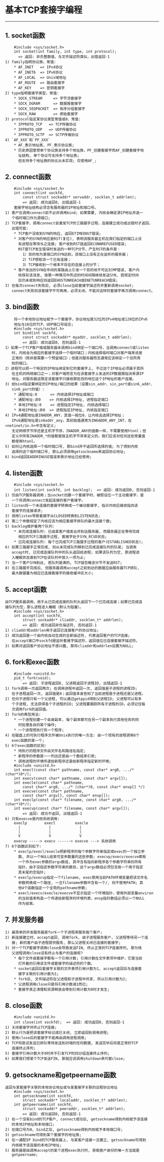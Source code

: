 # **基本TCP套接字编程**
***

## **1. socket函数**
        #include <sys/socket.h>
        int socket(int family, int type, int protocol);
          => 返回: 非负整数值，与文件描述符类似，出错返回-1
    1) family指明协议族，常值:
        * AF_INET   => IPv4协议
        * AF_INET6  => IPv6协议
        * AF_LOCAL  => Unix域地址
        * AF_ROUTE  => 路由套接字
        * AF_KEY    => 密钥套接字
    2) type指明套接字类型，常值:
        * SOCK_STREAM     => 字节流套接字
        * SOCK_DGRAM      => 数据报套接字
        * SOCK_SEQPACKET  => 有序分组套接字
        * SOCK_RAW        => 原始套接字
    3) protocol指定某协议类型常值或0，常值:
        * IPPROTO_TCP   => TCP传输协议
        * IPPROTO_UDP   => UDP传输协议
        * IPPROTO_SCTP  => SCTP传输协议
    4) `AF_XXX`和`PF_XXX`
        * AF_表示地址族, PF_表示协议族;
        * 历史原因曾想单个协议族支持多个地址族，PF_创建套接字而AF_创建套接字地
          址结构, 单个协议可支持多个地址族;
          但支持多个地址族的协议从未实现; 仅使用AF_;

## **2. connect函数**
        #include <sys/socket.h>
        int connect(int sockfd,
            const struct sockaddr* servaddr, socklen_t addrlen);
            => 返回: 成功返回0, 出错返回-1
        套接字地址结构必须含有服务器的IP地址和端口号。
    1) 客户在调用connect前不必非调用bind; 如果需要, 内核会确定源IP地址并选一
       个临时端口作为源端口;
    2) TCP套接字，调用connect会激发TCP的三路握手过程，连接建立成功或出错时才返回，
       出错可能:
        * TCP客户没收到SYN的响应, 返回ETIMEDOUT错误;
        * 对客户的SYN的响应是RST(复位), 表明该服务器主机在我们指定的端口上没
          有进程在等待与之连接; 客户收到RST就返回ECONNREFUSED错误;
          RST是TCP发生错误时发送的一种TCP分节，产生RST的条件是：
            1）目的地为某端口的SYN达到，该端口上没有正在监听的服务器；
            2）TCP想取消一个已有连接；
            3）TCP接收到一个根本不存在的连接上的分节；
        * 客户发出的SYN在中间的某路由上引发一个目的地不可达ICMP错误, 客户内
          核保存该消息, 按第一种情况中所述的时间间隔继续发送SYN, 若规定时间
          后仍未收到响应则返回EHOSTUNREACH或ENETUNREACH错误;
    3) 在每次connect失败后, 必须close当前套接字描述符并重新调用socket;
       connect失败则该套接字不可再用，必须关闭，不能对这样的套接字再次调用connect。

## **3. bind函数**
        将一个本地协议地址赋予一个套接字，协议地址是32位的IPv4地址或128位的IPv6
        地址与16位的TCP、UDP端口号组合;
        #include <sys/socket.h>
        int bind(int sockfd,
            const struct sockaddr* myaddr, socklen_t addrlen);
            => 返回: 成功返回0, 否则返回-1
    1）如果一个TCP客户端或服务器未调用bind绑定一个端口号，当调用connect或listen
       时，内核会为相应的套接字选择一个临时端口；内核选择临时端口对客户端来说是
       正常的（除非是需要一个预留端口）；但是对服务器而言通常应该绑定一个总所周
       知的端口。
    2）进程可以把一个特定的IP地址绑定到它的套接字上, 不过这个IP地址必须属于其所
       在主机的网络接口之一；对客户端而言为在该套接字上发送的IP数据报指派来源IP
       地址，对服务器这限定该套接字只接收那些目的地位这个IP地址的客户连接。
    3) 给bind指定要绑定的IP地址/端口的结果（设置sin_addr、sin_port或sin6_addr、
       sin6_port的值）:
        * 通配地址:0      => 内核选择IP地址或端口
        * 通配地址:非0    => 内核选择IP地址, 进程指定端口
        * 本地IP地址:0    => 进程指定IP地址, 内核选择端口
        * 本地IP地址:非0  => 进程指定IP地址, 内核指定端口
    4) IPv4通配地址是INADDR_ANY，其值一般位0，让内核去选择IP地址；
       IPv6通配地址是in6addr_any，其初始值通常为IN6ADDR_ANY_INT，在<netinet/in.h>中含有定义;
       无论网络字节序还是主机字节序，INADDR_ANY的值都一样，不需要使用htonl；但
       定义中所有INADDR_*的值都是按主机字节序来定义的，我们应该对任何这些常量值
       都使用htonl。
    5) 如何让内核选择一个临时端口号, 那bind并不返回所选择的值; 为了得到内核
       选择的这个临时端口号, 那么必须调用getsockname来返回协议地址;
    6) bind返回EADDRINUSE错误来表示地址已经使用;

## **4. listen函数**
        #include <sys/socket.h>
        int listen(int sockfd, int backlog);  => 返回: 成功返回0, 否则返回-1
    1) 仅由TCP服务器调用；当socket创建一个套接字时，被假设位一个主动套接字，是
       一个将调用connect发起连接的客户套接字。
    2) listen将一个未连接的套接字转换成一个被动套接字, 指示内核应接收指向该
       套接字的连接请求;
    3) 调用listen导致套接字从CLOSED转换到LISTEN状态;
    4) 第二个参数规定了内核应该为相应套接字排队的最大连接个数;
    5) backlog维护着两个队列:
        * 未完成连接队列: 已由某客户端发出并到达服务器, 而服务器正在等待完成
          相应的TCP三路握手过程, 套接字处于SYN_RCVD状态;
        * 已完成连接队列: 每个已完成TCP三路握手过程的客户(ESTABLISHED状态);
    6) 如果三路握手正常完成, 则从未完成队列移到已完成连接队列的队尾; 当调用
       accept时, 已完成连接队列中的队头返回给进程; 如果该队列为空, 那进程进
       入睡眠状态直到TCP在该队列中放入一项为止;
    7) 当一个客户SYN到达, 若队列是满的, TCP就忽略该分节不发送RST;
    8) 在三路握手完成后, 但服务器调用accept之前到达的数据应由服务器TCP排队,
       最大数据量为相应已连接套接字的接收缓冲区大小;

## **5. accept函数**
    由TCP服务器调用，用于从已完成连接的队列头返回下一个已完成连接；如果已完成连
    接队列为空，那么进程进入睡眠（默认为阻塞）。
        #include <sys/socket.h>
        int accept(int sockfd,
            struct sockaddr* cliaddr, socklen_t* addrlen);
            => 返回: 成功返回非负描述符, 否则返回-1
    1) cliaddr和addrlen用于返回已连接客户的协议地址;
    2) 成功返回是一个由内核自动生成的全新描述符, 代表返回客户的TCP连接;
       在accept接口中sockfd是监听套接字描述符，返回值位已连接套接字描述符。
    3) 如果对返回客户协议地址不感兴趣, 那将cliaddr和addrlen设置为NULL;

## **6. fork和exec函数**
        #include <unistd.h>
        pid_t fork(void);
            => 返回: 子进程返回0, 父进程返回子进程ID, 出错返回-1
    1) fork调用一次返回两次; 在调用进程中返回一次, 返回值是子进程的进程ID;
       在子进程返回一次, 返回值是0；返回值本身告知了当前进程是子进程还是父进程。
    2) 任何子进程只有一个父进程, 可以通过getppid得到父进程ID; 父进程可以有多
       个子进程, 无法获得各个子进程的ID; 父进程要跟踪所有子进程的ID，必须记住每
       次调用fork的返回值。
    3) fork的典型用法:
        * 一个进程创建一个自身副本, 每个副本都可在另一个副本执行其他任务的同
          时处理各自的某个操作;
        * 一个进程想执行另一个程序;
    4) 在磁盘上的可执行程序文件被Unix执行的唯一方法: 由一个现有的进程调用6个
       exec函数的某一个;
    5) 6个exec函数的区别:
        * 待执行的程序文件由文件名和路径名指定;
        * 新程序的参数是一一列出还是由一个数组来引用;
        * 调用进程的环境传递给新程序还是给新程序指定新的环境;
        #include <unistd.h>
        int execl(const char* pathname, const char* arg0, .../*(char*)0*/);
        int execv(const char* pathname, const char* argv[]);
        int execle(const char* pathname,
            const char* arg0, .../* (char*)0, const char* envp[] */)
        int execve(const char* pathname,
            const char* argv[], const char* envp[]);
        int execlp(const char* filename, const char* arg0, .../*(char*)0*/);
        int execvp(const char* filename, const char* argv[]);
            => 返回: 成功不返回, 出错返回-1
    6) 只有execve是内核系统调用:
        execlp        execl         execle
          |             |             |
          |             |             |
          V             V             V
        execvp -----> execv ------> execve ---> 系统调用
    7) 6个函数区别如下:
        * execlp/execl/execle把新程序的每个参数字符串指定成exec的一个独立参
          数, 并以一个NULL结束可变参数量的这些参数; execvp/execv/execve都有
          一个作为exec参数的argv数组, 其中含有指向新程序各个参数字符串的所有
          指针，由于没指定参数字符串的数目，这个argv数组必须包含按一个用于指定
          其末尾的空指针;
        * execlp/execvp指定一个filename, exec使用当前PATH环境变量把该文件名
          参数转换成一个路径, 一旦filename参数中含有一个/, 则不使用PATH; 其
          他4个函数指定一个全局的pathname参数;
        * execl/execv/execle/execve不显示指定一个环境指针，使用外部变量environ
          的当前值来构造一个传递给新程序的环境列表，envp指针数组必须以一个NULL
          作为结束。

## **7. 并发服务器**
    1) 最简单的并发服务器是fork一个子进程来服务每个客户;
    2) 新连接建立时，accept返回, 调用fork, 由子进程服务客户, 父进程等待另一个连
       接; 新的客户由子进程提供服务, 那么父进程关闭已连接的套接字;
    3) 对一个TCP套接字调用close会导致发送FIN, 终止正常的TCP连接序列, 那为啥
       父进程调用close没有终止与客户的连接呢?
        * 每个文件或套接字都有一个引用计数; 引用计数在文件表项中维护，它是当前
          打开着的引用该文件或套接字的描述符的个数。
        * socket返回后套接字关联的文件表项引用计数为1, accept返回后与连接套
          接字关联的引用计数为1;
        * fork后, 文件描述符在父进程和子进程中共享, 所以引用计数为2;
        * 父进程调用close只是将引用计数减1而已;
        * 套接字真正清理和资源释放会等到引用计数为0时才发生;

## **8. close函数**
        #include <unistd.h>
        int close(int sockfd);  => 返回: 成功返回0, 否则返回-1
    1) 关闭套接字并终止TCP连接;
    2) 默认行为是把该套接字标记成已关闭, 立即返回到调用进程;
    3) 使用close后的套接字不能再由调用进程调用;
    4) TCP将尝试发送已排队等待发送到对端的任何数据, 发送完毕后将是正常的TCP
       连接终止序列;
    5) 套接字引用计数大于0时并不引发TCP的四分组连接终止序列;
    6) 如果我们想某个TCP发送FIN, 那就应该调用shutdown来代替close;


## **9. getsockname和getpeername函数**
    返回与某套接字关联的本地协议地址或与某套接字关联的远程协议地址
        #include <sys/socket.h>
        int getsockname(int sockfd,
            struct sockaddr* localaddr, socklen_t* addrlen);
        int getpeername(int sockfd,
            struct sockaddr* peeraddr, socklen_t* addrlen);
            => 返回: 成功返回0, 否则返回-1
    1) 在一个没有bind的TCP客户, connect成功后, getsockname得到内核赋予该连接
       的本地IP地址和本地端口;
    2) 在端口号为0, bind之后, getsockname得到内核赋予本地端口号;
    3) getsockname可得到某个套接字的地址族;
    4) 在一通配IP bind的TCP服务器上, 与某客户连接一旦建立, getsockname可得到
       内核赋予该连接的本地IP地址;
    5) 服务器是由调用accept的某个进程exec执行时, 获取客户身份的唯一方法就是
       getpeername;
